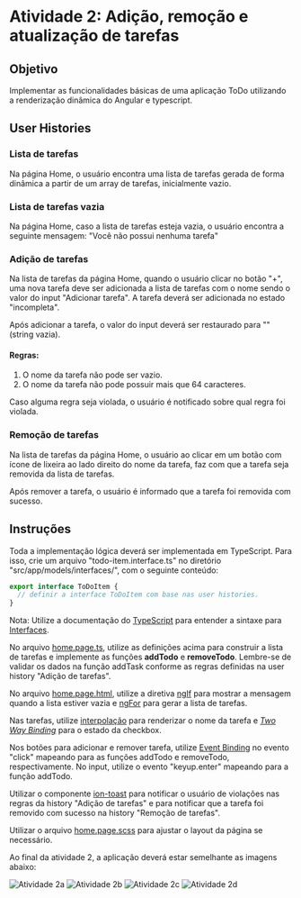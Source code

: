 # Atividade 2: Adição, remoção e atualização de tarefas

## Objetivo

Implementar as funcionalidades básicas de uma aplicação ToDo utilizando a renderização dinâmica do Angular e typescript.

## User Histories

### Lista de tarefas

Na página Home, o usuário encontra uma lista de tarefas gerada de forma dinâmica a partir de um array de tarefas, inicialmente vazio.

### Lista de tarefas vazia

Na página Home, caso a lista de tarefas esteja vazia, o usuário encontra a seguinte mensagem: "Você não possui nenhuma tarefa"

### Adição de tarefas

Na lista de tarefas da página Home, quando o usuário clicar no botão "+", uma nova tarefa deve ser adicionada a lista de tarefas com o nome sendo o valor do input "Adicionar tarefa". A tarefa deverá ser adicionada no estado "incompleta".

Após adicionar a tarefa, o valor do input deverá ser restaurado para "" (string vazia).

#### Regras:

1. O nome da tarefa não pode ser vazio.
2. O nome da tarefa não pode possuir mais que 64 caracteres.

Caso alguma regra seja violada, o usuário é notificado sobre qual regra foi violada.

### Remoção de tarefas

Na lista de tarefas da página Home, o usuário ao clicar em um botão com ícone de lixeira ao lado direito do nome da tarefa, faz com que a tarefa seja removida da lista de tarefas.

Após remover a tarefa, o usuário é informado que a tarefa foi removida com sucesso.

## Instruções

Toda a implementação lógica deverá ser implementada em TypeScript. Para isso, crie um arquivo "todo-item.interface.ts" no diretório "src/app/models/interfaces/", com o seguinte conteúdo:

```typescript
export interface ToDoItem {
  // definir a interface ToDoItem com base nas user histories.
}
```

Nota: Utilize a documentação do [TypeScript](https://www.typescriptlang.org/docs) para entender a sintaxe para [Interfaces](https://www.typescriptlang.org/docs/handbook/interfaces.html).

No arquivo [home.page.ts](src/app/pages/home/home.page.ts), utilize as definições acima para construir a lista de tarefas e implemente as funções **addTodo** e **removeTodo**. Lembre-se de validar os dados na função addTask conforme as regras definidas na user history "Adição de tarefas".

No arquivo [home.page.html](src/app/pages/home/home.page.html), utilize a diretiva [ngIf](https://angular.io/guide/built-in-directives#ngif) para mostrar a mensagem quando a lista estiver vazia e [ngFor](https://angular.io/guide/built-in-directives#ngfor) para gerar a lista de tarefas.

Nas tarefas, utilize [interpolação](https://angular.io/guide/interpolation) para renderizar o nome da tarefa e [_Two Way Binding_](https://angular.io/guide/binding-syntax) para o estado da checkbox.

Nos botões para adicionar e remover tarefa, utilize [Event Binding](https://angular.io/guide/event-binding) no evento "click" mapeando para as funções addTodo e removeTodo, respectivamente. No input, utilize o evento "keyup.enter" mapeando para a função addTodo.

Utilizar o componente [ion-toast](https://ionicframework.com/docs/api/toast) para notificar o usuário de violações nas regras da history "Adição de tarefas" e para notificar que a tarefa foi removido com sucesso na history "Remoção de tarefas".

Utilizar o arquivo [home.page.scss](src/app/pages/home/home.page.scss) para ajustar o layout da página se necessário.

Ao final da atividade 2, a aplicação deverá estar semelhante as imagens abaixo:

![Atividade 2a](img/atividade2-a.png)
![Atividade 2b](img/atividade2-b.png)
![Atividade 2c](img/atividade2-c.png)
![Atividade 2d](img/atividade2-d.png)
